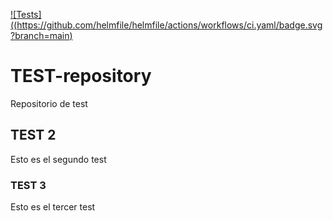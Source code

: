 [![Tests]((https://github.com/helmfile/helmfile/actions/workflows/ci.yaml/badge.svg?branch=main)](https://github.com/dipc-cc/techdoc)

# TEST-repository
Repositorio de test

## TEST 2
Esto es el segundo test

### TEST 3
Esto es el tercer test


